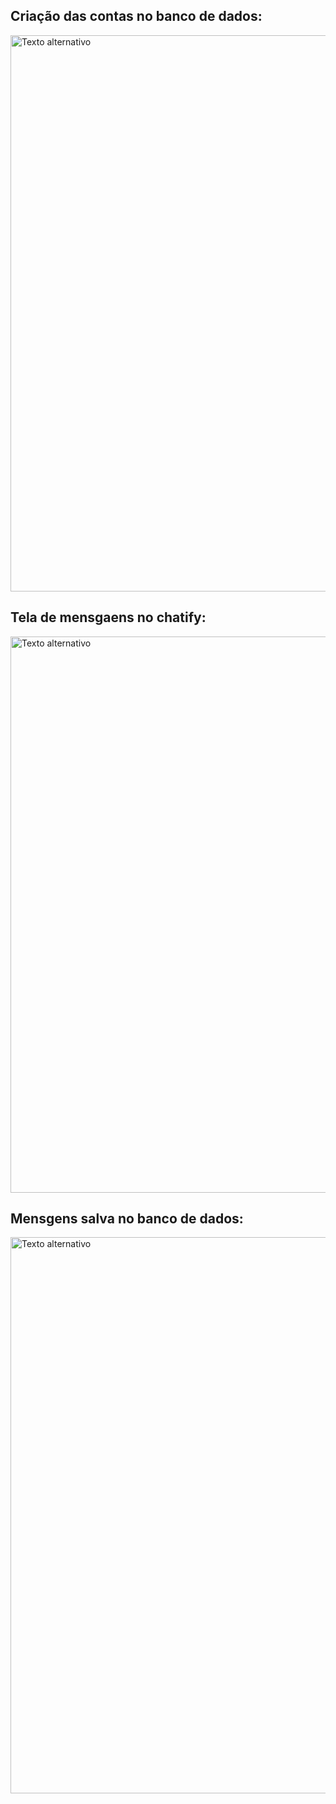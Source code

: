 ## Criação das contas no banco de dados:

<img src="https://github.com/user-attachments/assets/8179a476-ca0d-4cfd-9e85-c2a3e64e674d" alt="Texto alternativo" width="1250px" height="890px">

## Tela de mensgaens no chatify:
<img src="https://github.com/user-attachments/assets/8dfdeb4f-8eca-4030-a2fb-370e21c50b81" alt="Texto alternativo" width="1250px" height="890px">

## Mensgens salva no banco de dados:
<img src="https://github.com/user-attachments/assets/c884b39c-3c19-4437-90b1-2d17b3616d06" alt="Texto alternativo" width="1250px" height="890px">

